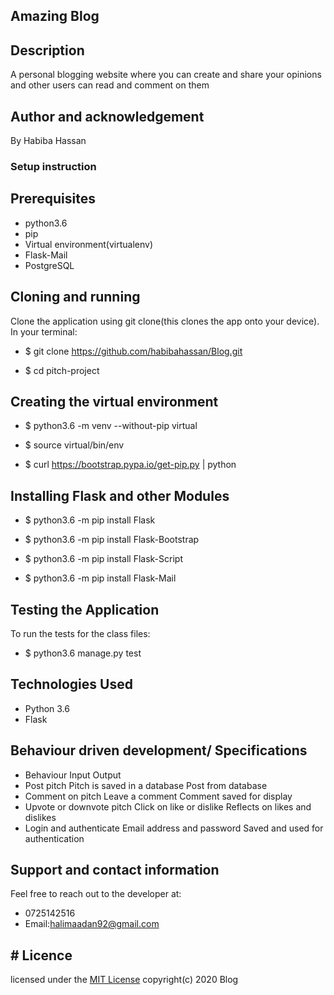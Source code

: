 ## Amazing Blog
## Description
A personal blogging website where you can create and share your opinions and other users can read and comment on them
## Author and acknowledgement
 By Habiba Hassan
### Setup instruction
## Prerequisites
* python3.6
* pip
* Virtual environment(virtualenv)
* Flask-Mail
* PostgreSQL
## Cloning and running
Clone the application using git clone(this clones the app onto your device). In your terminal:

* $ git clone https://github.com/habibahassan/Blog.git

* $ cd pitch-project
## Creating the virtual environment
* $ python3.6 -m venv --without-pip virtual

* $ source virtual/bin/env

* $ curl https://bootstrap.pypa.io/get-pip.py | python
## Installing Flask and other Modules
* $ python3.6 -m pip install Flask

* $ python3.6 -m pip install Flask-Bootstrap

* $ python3.6 -m pip install Flask-Script

* $ python3.6 -m pip install Flask-Mail
## Testing the Application
To run the tests for the class files:

* $ python3.6 manage.py test
## Technologies Used
* Python 3.6
* Flask
## Behaviour driven development/ Specifications
* Behaviour	Input	Output
* Post pitch	Pitch is saved in a database	Post from database
* Comment on pitch	Leave a comment	Comment saved for display
* Upvote or downvote pitch	Click on like or dislike	Reflects on likes and dislikes
* Login and authenticate	Email address and password	Saved and used for authentication
## Support and contact information
Feel free to reach out to the developer at:
  * 0725142516
  *  Email:halimaadan92@gmail.com
## #  Licence
 licensed under the [MIT License](license)
 copyright(c) 2020 Blog
